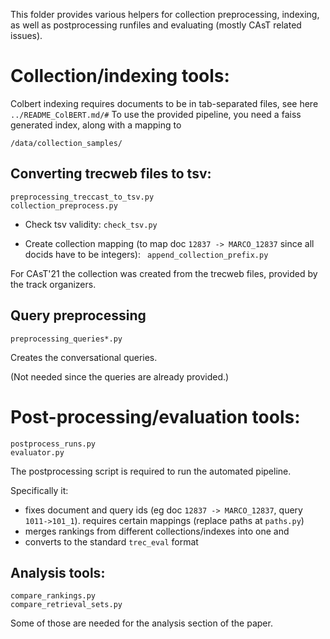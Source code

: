 This folder provides various helpers for collection preprocessing, indexing, 
as well as postprocessing runfiles and evaluating (mostly CAsT related issues).

# Collection/indexing tools:

Colbert indexing requires documents to be in tab-separated files, see here `../README_ColBERT.md/#`
To use the provided pipeline, you need a faiss generated index, along with a mapping to 


```
/data/collection_samples/
```

## Converting trecweb files to tsv:
``` 
preprocessing_treccast_to_tsv.py
collection_preprocess.py
```
* Check tsv validity:
`check_tsv.py`

* Create collection mapping (to map doc `12837 -> MARCO_12837` since all docids have to be integers):
` append_collection_prefix.py`

For CAsT'21 the collection was created from the trecweb files, provided by the track organizers.

## Query preprocessing
`preprocessing_queries*.py`

Creates the conversational queries. 

(Not needed since the queries are already provided.)

# Post-processing/evaluation tools:
```
postprocess_runs.py 
evaluator.py
```
The postprocessing script is required to run the automated pipeline. 

Specifically it:
* fixes document and query ids (eg doc `12837 -> MARCO_12837`, query `1011->101_1`). requires certain mappings (replace paths at `paths.py`)
* merges rankings from different collections/indexes into one and 
* converts to the standard `trec_eval` format

## Analysis tools:
```
compare_rankings.py
compare_retrieval_sets.py
```
Some of those are needed for the analysis section of the paper.
